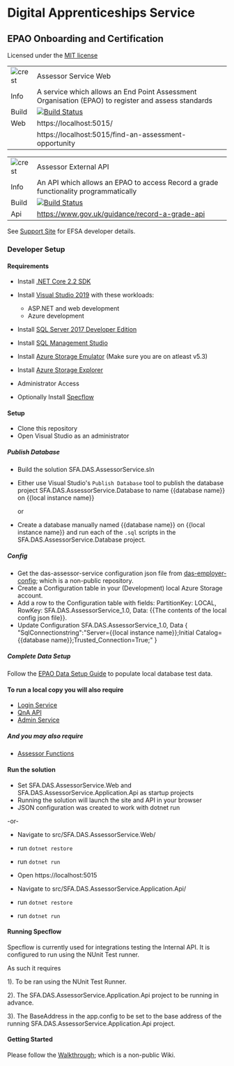 # Digital Apprenticeships Service

## EPAO Onboarding and Certification

Licensed under the [MIT license](https://github.com/SkillsFundingAgency/das-assessor-service/blob/master/LICENSE.txt)

|               |               |
| ------------- | ------------- |
|![crest](https://assets.publishing.service.gov.uk/government/assets/crests/org_crest_27px-916806dcf065e7273830577de490d5c7c42f36ddec83e907efe62086785f24fb.png)|Assessor Service Web|
| Info | A service which allows an End Point Assessment Organisation (EPAO) to register and assess standards |
| Build | [![Build Status](https://sfa-gov-uk.visualstudio.com/Digital%20Apprenticeship%20Service/_apis/build/status/Endpoint%20Assessment%20Organisation/das-assessor-service?branchName=master)](https://sfa-gov-uk.visualstudio.com/Digital%20Apprenticeship%20Service/_build/latest?definitionId=831&branchName=master) |
| Web  | https://localhost:5015/  |
|      | https://localhost:5015/find-an-assessment-opportunity  |

|               |               |
| ------------- | ------------- |
|![crest](https://assets.publishing.service.gov.uk/government/assets/crests/org_crest_27px-916806dcf065e7273830577de490d5c7c42f36ddec83e907efe62086785f24fb.png)|Assessor External API |
| Info | An API which allows an EPAO to access Record a grade functionality programmatically |
| Build | [![Build Status](https://sfa-gov-uk.visualstudio.com/Digital%20Apprenticeship%20Service/_apis/build/status/Endpoint%20Assessment%20Organisation/das-assessor-service?branchName=master)](https://sfa-gov-uk.visualstudio.com/Digital%20Apprenticeship%20Service/_build/latest?definitionId=831&branchName=master) |
| Api  | https://www.gov.uk/guidance/record-a-grade-api  |

See [Support Site](https://skillsfundingagency.atlassian.net/wiki/spaces/NDL/pages/1731559639/Login+Service+-+Developer+Overview) for EFSA developer details.

### Developer Setup

#### Requirements

- Install [.NET Core 2.2 SDK](https://www.microsoft.com/net/download)
- Install [Visual Studio 2019](https://www.visualstudio.com/downloads/) with these workloads:
    - ASP.NET and web development
    - Azure development
- Install [SQL Server 2017 Developer Edition](https://go.microsoft.com/fwlink/?linkid=853016)
- Install [SQL Management Studio](https://docs.microsoft.com/en-us/sql/ssms/download-sql-server-management-studio-ssms)
- Install [Azure Storage Emulator](https://go.microsoft.com/fwlink/?linkid=717179&clcid=0x409) (Make sure you are on atleast v5.3)
- Install [Azure Storage Explorer](http://storageexplorer.com/) 
- Administrator Access

- Optionally Install [Specflow](http://specflow.org/documentation/Installation/)

#### Setup

- Clone this repository
- Open Visual Studio as an administrator

##### Publish Database

- Build the solution SFA.DAS.AssessorService.sln
- Either use Visual Studio's `Publish Database` tool to publish the database project SFA.DAS.AssessorService.Database to name {{database name}} on {{local instance name}}

	or

- Create a database manually named {{database name}} on {{local instance name}} and run each of the `.sql` scripts in the SFA.DAS.AssessorService.Database project.

##### Config

- Get the das-assessor-service configuration json file from [das-employer-config](https://github.com/SkillsFundingAgency/das-employer-config/blob/master/das-assessor-service/SFA.DAS.AssessorService.json); which is a non-public repository.
- Create a Configuration table in your (Development) local Azure Storage account.
- Add a row to the Configuration table with fields: PartitionKey: LOCAL, RowKey: SFA.DAS.AssessorService_1.0, Data: {{The contents of the local config json file}}.
- Update Configuration SFA.DAS.AssessorService_1.0, Data { "SqlConnectionstring":"Server={{local instance name}};Initial Catalog={{database name}};Trusted_Connection=True;" }

##### Complete Data Setup

Follow the [EPAO Data Setup Guide](https://skillsfundingagency.atlassian.net/wiki/spaces/NDL/pages/1731395918/EPAO+-+Data+Setup+Guide#Assessor-Service---Initial-Setup) to populate local database test data.

#### To run a local copy you will also require 

- [Login Service](https://github.com/SkillsFundingAgency/das-login-service)
- [QnA API](https://github.com/SkillsFundingAgency/das-qna-api)
- [Admin Service](https://github.com/SkillsFundingAgency/das-admin-service)

##### And you may also require 

- [Assessor Functions](https://github.com/SkillsFundingAgency/das-assessor-functions)     

#### Run the solution

- Set SFA.DAS.AssessorService.Web and SFA.DAS.AssessorService.Application.Api as startup projects
- Running the solution will launch the site and API in your browser
- JSON configuration was created to work with dotnet run

-or-

- Navigate to src/SFA.DAS.AssessorService.Web/
- run `dotnet restore`
- run `dotnet run`
- Open https://localhost:5015

- Navigate to src/SFA.DAS.AssessorService.Application.Api/
- run `dotnet restore`
- run `dotnet run`

#### Running Specflow

Specflow is currently used for integrations testing the Internal API.
It is configured to run using the NUnit Test runner. 

As such it requires

1). To be ran using the NUnit Test Runner.

2). The SFA.DAS.AssessorService.Application.Api project to be running in advance.

3). The BaseAddress in the app.config to be set to the base address of the running 
SFA.DAS.AssessorService.Application.Api project.
	 
#### Getting Started
   
Please follow the [Walkthrough](https://skillsfundingagency.atlassian.net/wiki/spaces/NDL/pages/1533345867/EPAO+-+Walkthrough); which is a non-public Wiki.


